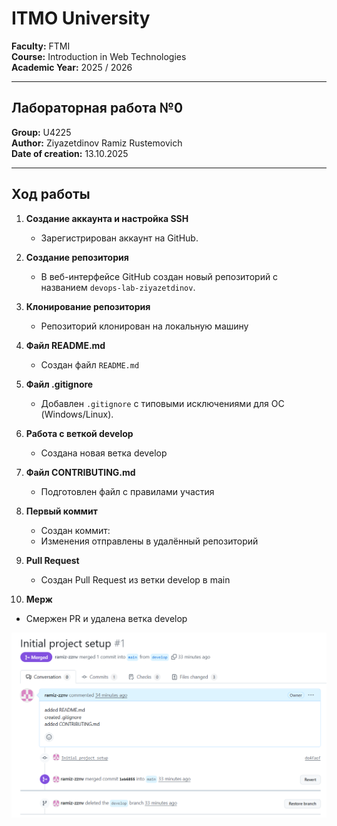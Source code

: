 # ITMO University  

**Faculty:** FTMI  
**Course:** Introduction in Web Technologies  
**Academic Year:** 2025 / 2026  

---

## Лабораторная работа №0  

**Group:** U4225  
**Author:** Ziyazetdinov Ramiz Rustemovich  
**Date of creation:** 13.10.2025


---

## Ход работы

1. **Создание аккаунта и настройка SSH**  
   - Зарегистрирован аккаунт на GitHub.  

2. **Создание репозитория**  
   - В веб-интерфейсе GitHub создан новый репозиторий с названием `devops-lab-ziyazetdinov`.  

3. **Клонирование репозитория**  
   - Репозиторий клонирован на локальную машину

4. **Файл README.md**  
   - Создан файл `README.md`

5. **Файл .gitignore**  
   - Добавлен `.gitignore` с типовыми исключениями для ОС (Windows/Linux).  

6. **Работа с веткой develop**  
   - Создана новая ветка develop

7. **Файл CONTRIBUTING.md**  
   - Подготовлен файл с правилами участия
     
8. **Первый коммит**  
   - Создан коммит:  
   - Изменения отправлены в удалённый репозиторий
     
9. **Pull Request**
   - Создан Pull Request из ветки develop в main
     
10. **Мерж**
   - Смержен PR и удалена ветка develop
     
   ![merge](./screenshots/2.PNG)
